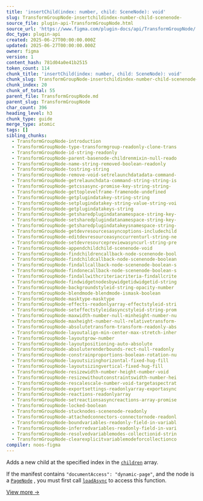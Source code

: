 ```yaml
---
title: 'insertChild(index: number, child: SceneNode): void'
slug: TransformGroupNode-insertchildindex-number-child-scenenode-
source_file: plugin-api-TransformGroupNode.html
source_url: 'https://www.figma.com/plugin-docs/api/TransformGroupNode/'
doc_type: plugin-api
created: 2025-06-27T00:00:00.000Z
updated: 2025-06-27T00:00:00.000Z
owner: figma
version: 1
content_hash: 781d04a0e41b2515
token_count: 114
chunk_title: 'insertChild(index: number, child: SceneNode): void'
chunk_slug: TransformGroupNode-insertchildindex-number-child-scenenode-
chunk_index: 20
chunk_of_total: 55
parent_file: TransformGroupNode.md
parent_slug: TransformGroupNode
char_count: 396
heading_level: h3
chunk_type: guide
merge_type: atomic
tags: []
sibling_chunks:
  - TransformGroupNode-introduction
  - TransformGroupNode-type-transformgroup-readonly-clone-trans
  - TransformGroupNode-id-string-readonly
  - TransformGroupNode-parent-basenode-childrenmixin-null-reado
  - TransformGroupNode-name-string-removed-boolean-readonly
  - TransformGroupNode-tostring-string
  - TransformGroupNode-remove-void-setrelaunchdatadata-command-
  - TransformGroupNode-getrelaunchdata-command-string-string-is
  - TransformGroupNode-getcssasync-promise-key-string-string-
  - TransformGroupNode-gettoplevelframe-framenode-undefined
  - TransformGroupNode-getplugindatakey-string-string
  - TransformGroupNode-setplugindatakey-string-value-string-voi
  - TransformGroupNode-getplugindatakeys-string
  - TransformGroupNode-getsharedplugindatanamespace-string-key-
  - TransformGroupNode-setsharedplugindatanamespace-string-key-
  - TransformGroupNode-getsharedplugindatakeysnamespace-string-
  - TransformGroupNode-getdevresourcesasyncoptions-includechild
  - TransformGroupNode-editdevresourceasynccurrenturl-string-ne
  - TransformGroupNode-setdevresourcepreviewasyncurl-string-pre
  - TransformGroupNode-appendchildchild-scenenode-void
  - TransformGroupNode-findchildrencallback-node-scenenode-bool
  - TransformGroupNode-findchildcallback-node-scenenode-boolean
  - TransformGroupNode-findallcallback-node-scenenode-boolean-s
  - TransformGroupNode-findonecallback-node-scenenode-boolean-s
  - TransformGroupNode-findallwithcriteriacriteria-findallcrite
  - TransformGroupNode-findwidgetnodesbywidgetidwidgetid-string
  - TransformGroupNode-backgroundstyleid-string-opacity-number
  - TransformGroupNode-blendmode-blendmode-ismask-boolean
  - TransformGroupNode-masktype-masktype
  - TransformGroupNode-effects-readonlyarray-effectstyleid-stri
  - TransformGroupNode-seteffectstyleidasyncstyleid-string-prom
  - TransformGroupNode-maxwidth-number-null-minheight-number-nu
  - TransformGroupNode-maxheight-number-null-relativetransform-
  - TransformGroupNode-absolutetransform-transform-readonly-abs
  - TransformGroupNode-layoutalign-min-center-max-stretch-inher
  - TransformGroupNode-layoutgrow-number
  - TransformGroupNode-layoutpositioning-auto-absolute
  - TransformGroupNode-absoluterenderbounds-rect-null-readonly
  - TransformGroupNode-constrainproportions-boolean-rotation-nu
  - TransformGroupNode-layoutsizinghorizontal-fixed-hug-fill
  - TransformGroupNode-layoutsizingvertical-fixed-hug-fill
  - TransformGroupNode-resizewidth-number-height-number-void
  - TransformGroupNode-resizewithoutconstraintswidth-number-hei
  - TransformGroupNode-rescalescale-number-void-targetaspectrat
  - TransformGroupNode-exportsettings-readonlyarray-exportasync
  - TransformGroupNode-reactions-readonlyarray
  - TransformGroupNode-setreactionsasyncreactions-array-promise
  - TransformGroupNode-locked-boolean
  - TransformGroupNode-stucknodes-scenenode-readonly
  - TransformGroupNode-attachedconnectors-connectornode-readonl
  - TransformGroupNode-boundvariables-readonly-field-in-variabl
  - TransformGroupNode-inferredvariables-readonly-field-in-vari
  - TransformGroupNode-resolvedvariablemodes-collectionid-strin
  - TransformGroupNode-clearexplicitvariablemodeforcollectionco
compiler: noos-figma
---
```


Adds a new child at the specified index in the [`children`](/plugin-docs/api/properties/nodes-children/)
 array.

If the manifest contains `"documentAccess": "dynamic-page"`, and the node is a [`PageNode`](/plugin-docs/api/PageNode/)
, you must first call [`loadAsync`](/plugin-docs/api/PageNode/#loadasync)
 to access this function.

[View more →](/plugin-docs/api/properties/nodes-insertchild/)
